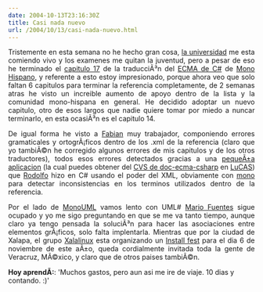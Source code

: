 ```yaml
---
date: 2004-10-13T23:16:30Z
title: Casi nada nuevo
url: /2004/10/13/casi-nada-nuevo.html
---
```


<div style="clear:both;"></div>
<p align="justify">Tristemente en esta semana no he hecho gran cosa, <a href="http://www.itver.edu.mx">la universidad</a> me esta comiendo vivo y los examenes me quitan la juventud, pero a pesar de eso he terminado el <a href="http://www.monohispano.org/ecma">capitulo 17</a> de la traducciÃ³n del <a href="http://wiki.hispalinux.es/moin/ECMA_5fC_23">ECMA de C#</a> de <a href="http://www.monohispano.org">Mono Hispano</a>, y referente a esto estoy impresionado, porque ahora veo que solo faltan 6 capitulos para terminar la referencia completamente, de 2 semanas atras he visto un increible aumento de apoyo dentro de la lista y la comunidad mono-hispana en general. He decidido adoptar un nuevo capitulo, otro de esos largos que nadie quiere tomar por miedo a nuncar terminarlo, en esta ocasiÃ³n es el capitulo 14.</p>
<p align="justify">De igual forma he visto a <a href="http://fseoane.net">Fabian</a> muy trabajador, componiendo errores gramaticales y ortogrÃ¡ficos dentro de los .xml de la referencia (claro que yo tambiÃ©n he corregido algunos errores de mis capitulos y de los otros traductores), todos esos errores detectados gracias a una <a href="http://monohispano.org/ecma/terminos.html">pequeÃ±a aplicacion</a> (la cual puedes obtener del <a href="http://cvs.hispalinux.es/cgi-bin/cvsweb/doc-ecma-csharp/utils/barredor/">CVS de doc-ecma-csharp</a> en <a href="http://es.tldp.org/">LuCAS</a>) que <a href="http://rodolfocampero.blogspot.com">Rodolfo</a> hizo en C# usando el poder del XML, obviamente con <a href="http://www.mono-project.com">mono</a> para detectar inconsistencias en los terminos utilizados dentro de la referencia.</p>
<p align="justify">Por el lado de <a href="http://monouml.sf.net">MonoUML</a> vamos lento con UML# <a href="http://primate.gnome.cl/~mario/">Mario Fuentes</a> sigue ocupado y yo me sigo preguntando en que se me va tanto tiempo, aunque claro ya tengo pensada la soluciÃ³n para hacer las asociaciones entre elementos grÃ¡ficos, solo falta implentarla. Mientras que por la ciudad de Xalapa, el grupo <a href="http://www.xalalinux.org/">Xalalinux</a> esta organizando un <a href="http://www.xalalinux.org/pipermail/gente/2004-October/thread.html">Install fest</a> para el dia 6 de noviembre de este aÃ±o, queda cordialmente invitada toda la gente de Veracruz, MÃ©xico, y claro que de otros paises tambiÃ©n.</p>
<p><span style="font-weight:bold;">Hoy aprendÃ­:</span>: 'Muchos gastos, pero aun asi me ire de viaje. 10 dias y contando. :)'</p>
<div style="clear:both; padding-bottom: 0.25em;"></div>
